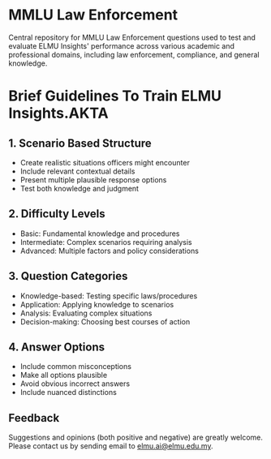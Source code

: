 # MMLU Law Enforcement
Central repository for MMLU Law Enforcement questions used to test and evaluate ELMU Insights' performance across various academic and professional domains, including law enforcement, compliance, and general knowledge.

# Brief Guidelines To Train ELMU Insights.AKTA

## 1. Scenario Based Structure
* Create realistic situations officers might encounter 
* Include relevant contextual details 
* Present multiple plausible response options 
* Test both knowledge and judgment

## 2. Difficulty Levels
* Basic: Fundamental knowledge and procedures 
* Intermediate: Complex scenarios requiring analysis 
* Advanced: Multiple factors and policy considerations

## 3. Question Categories
* Knowledge-based: Testing specific laws/procedures 
* Application: Applying knowledge to scenarios 
* Analysis: Evaluating complex situations
* Decision-making: Choosing best courses of action

## 4. Answer Options
* Include common misconceptions 
* Make all options plausible 
* Avoid obvious incorrect answers 
* Include nuanced distinctions

## Feedback
Suggestions and opinions (both positive and negative) are greatly welcome. Please contact us by sending email to [elmu.ai@elmu.edu.my](mailto:elmu.ai@elmu.edu.my).
